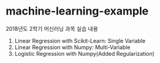 # machine-learning-example
2018년도 2학기 머신러닝 과목 실습 내용 

1. Linear Regression with Scikit-Learn: Single Variable
2. Linear Regression with Numpy: Multi-Variable
3. Logistic Regression with Numpy(Added Regularization)

